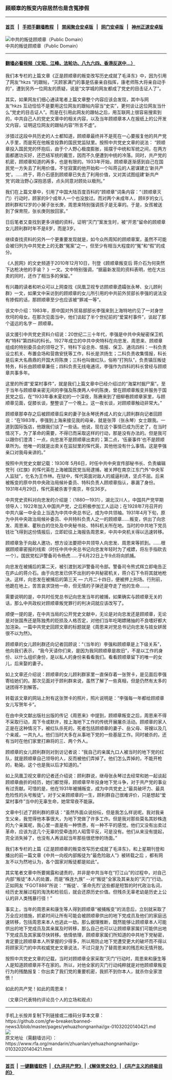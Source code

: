 ### 顾顺章的叛变内容居然也是含冤掺假
------------------------

#### [首页](https://github.com/gfw-breaker/banned-news3/blob/master/README.md) &nbsp;&nbsp;|&nbsp;&nbsp; [手把手翻墙教程](https://github.com/gfw-breaker/guides/wiki) &nbsp;&nbsp;|&nbsp;&nbsp; [禁闻聚合安卓版](https://github.com/gfw-breaker/bn-android) &nbsp;&nbsp;|&nbsp;&nbsp; [网门安卓版](https://github.com/oGate2/oGate) &nbsp;&nbsp;|&nbsp;&nbsp; [神州正道安卓版](https://github.com/SzzdOgate/update) 



<div id="headerimg">
 <img alt="中共的叛徒顾顺章（Public Domain）" src="https://www.rfa.org/mandarin/zhuanlan/yehuazhongnanhai/gx-01032020140421.html/yt0103k.jpg/image" title="中共的叛徒顾顺章（Public Domain）"/>
 <div id="headerimgcontents">
  <div id="headerimgcaption">
   <span>
    中共的叛徒顾顺章（Public Domain）
   </span>
   <!-- zoomattribute -->
  </div>
  <!-- headerimgcaption -->
 </div>
 <!-- headerimagecontents -->
</div>

<hr/>


#### [翻墙必看视频（文昭、江峰、法轮功、八九六四、香港反送中...）](http://167.172.214.107/home.html)

<div id="storytext">
 <div>
  <div class="slot_header">
  </div>
 </div>
 <p>
  我们本专栏的上篇文章《正是顾顺章的叛变改写历史成就了毛泽东》中，因为引用了网友“hkzs ”的跟帖，“灭顾家满门的事是伍豪亲自指挥，康老师陈大将亲自动手的”，遭到另外一位网友的质疑，说是“文学城的网友都成了党史的目击证人了”。
 </p>
 <p>
  其实，如果网友们细心通读笔者上篇文章整个内容应该会发现，其中与网友“hkzs 互动恰恰不是要用这位网友的跟帖内容当“史实”，更何谈让这位网友当什么“党史的目击证人”。而是在引用此网友的跟帖之后，用互联网上很容易搜索到的，中共自己人的党史文章中的相关内容，以及当年顾顺章本人在报纸上的公开发文内容，证明这位网友的跟帖内容“所言不虚”。
 </p>
 <p>
  涉猎过这段中共历史的人士都知道，顾顺章最终并不是死在一心要报复他的共产党人手里，而是死在他叛变投靠的国民党监狱里。按照中共党史文章的说法： “顾顺章投入国民党的怀抱后，由于个人野心极度膨胀，摇摆于中统和军统之间，在两方面都邀功买好，还巴结军统的戴笠，因而不久便遭到中统的冷落。同时，共产党的机密，顾顺章知道的再多，也是有限的。1933年开始，顾顺章逐渐感到自己在国民党一方失去了利用价值，不甘寂寞的他开始和一个叫蒋云的人密谋建立‘新共产党’。……终于，蒋介石感到顾顺章已失去了利用价值，又对其试图组建‘新共产党’的政治野心深抱恶感，点头同意对顾处以极刑。”
 </p>
 <p>
  我们在上篇文章中，引用了中国大陆百度百科的“顾顺章”词条内容：“（顾顺章灭门）行动时，顾家的9个成年人一个也没放过。而对两个未成年人，顾8岁的女儿顾利群和12岁的小舅子张长庚，周恩来特别强调孩子是无辜的。于是，女孩被送到了保育院，张长庚则放回家。”
 </p>
 <p>
  日后笔者又查找到更多详细的资料，证明“灭门”案发生时，被“开恩”留命的顾顺章女儿顾利群时年不是8岁，而是3岁。
 </p>
 <p>
  继续查找资料的另外一个更重要发现就是，如今众所周知的顾顺章案，虽然不可能会被归列为中共党史上的无数“冤案”之一，但至少有相当大程度的“冤”和“假”的成分。
 </p>
 <p>
  《人民网》的文史频道于2010年12月10日，刊登《顾顺章叛变后 蒋介石为何突然下达枪决他的手谕？ 》一文。文中特别强调，“据最新发现的资料表明，他在大出卖的同时，还作了相当多的保留。”
 </p>
 <p>
  有兴趣的读者和听众可以上网查找《凤凰卫视专访顾顺章遗孀张永琴、女儿顾利群》一文，如果文中采访到的顾顺章的女儿所引用的中共前外贸部长李强的说法没有掺假的话，那顾顺章至少也应该被“罪减一等”。
 </p>
 <p>
  该文中介绍：1983年，原中国对外贸易部部长李强来到上海特地约见了一对身世坎坷的母女。在那次见面当中，他们谈起了半个世纪前的“爱棠村事件”，谈起了那个遥远的名字－ 顾顺章。
 </p>
 <p>
  该文援引中共党史资料介绍说：20世纪二三十年代，李强是中共中央秘密保卫机构“特科”第四科的科长。1927年成立的中共中央特科在向忠发、周恩来、顾顺章组成的特别委员会的领导之下，特科下设总务、情报、保卫、通讯四科：一科负责设立机关、布置会场和营救安抚等工作，科长是洪扬生；二科负责收集情报，科长是后来大名鼎鼎的开国大将陈庚；三科也叫做红队，俗称“打狗队”，负责镇压叛徒特务，科长由顾顺章兼任；四科负责无线电通讯，李强作为四科的科长曾经与顾顺章共事多年。
 </p>
 <p>
  这里的所谓“爱棠村事件”，就是我们上篇文章中已经介绍过的“海棠村掘尸案”。至于当年与顾顺章亲密无间的李强及陈庚两人中的陈庚，曾在顾顺章叛变并服务于国民党之后，在“1933年春末夏初的一个深夜，陈赓来到了细柳巷顾顺章家里，与顾顺章见面，促膝长谈，整整谈了一个晚上。这一夜长谈，对顾顺章触动非常大。”
 </p>
 <p>
  顾顺章那幸存之后被顾顺章后来的妻子张永琴抚养成人的女儿顾利群向记者回顾说：“在1983年，李强到上海来接见我的母亲，就是张萍（张永琴）女士跟我。一道到国际饭店，他跟我们谈了一些话。他说，现在这个事情已成为历史了，在当时情况下，为了革命的需要，不得已而采取这样的行动，那是没有办法的。但是我可以跟你们澄清：一点，向忠发不是顾顺章出卖的；第二点，‘伍豪事件’也不是顾顺章所为。他唯一的就是出卖关在监狱里的恽代英，其他他没有什么事情。这是李强亲口对我母亲讲的。”
 </p>
 <p>
  按照中共党史文献记载：1930年 5月6日，时任中共中央宣传部秘书长、负责编辑党刊《红旗》的恽代英在上海被国民党当局逮捕，被关押在南京江东门外“中央军人监狱”，化名为王作林。在狱中，恽代英面对敌人的威逼利诱，坚贞不屈。后来被叛变的原中共中央政治局候补委员、特科负责人顾顺章指认，暴漏了身份。1931年4月29日，恽代英被杀害于南京，年仅36岁。
 </p>
 <p>
  中共党史资料对向忠发的介绍是：（1880—1931），湖北汉川人，中国共产党早期领导人；1922年加入中国共产党，之后积极参加工人运动；在1928年7月召开的中共六届一中全会上当选为中共中央总书记，成为中共领袖。1931年4月下旬，原为中共中央政治局候补委员、中共特科负责人之一的顾顺章……叛变，供出了向忠发、周恩来、瞿秋白的住处及中央秘书处、特科机关所在地。当时的中共地下党员钱壮飞得到这份情报后，立即赶往上海报告周恩来，中共中央机关得以迅速转移。
 </p>
 <p>
  顾顺章急于向敌人邀功，想方设法要把中共领导人向忠发、周恩来等抓到。……根据顾顺章密报的线索（时任中共中央总书记向忠发年轻时为了戒嫖，将左手指砍去一个）。国民党松沪警备司令杨虎……于6月22日上午9点将向抓捕。
 </p>
 <p>
  向忠发在被捕后的第二天，被引渡到淞沪警备司令部。警备司令熊式辉立即电告正在庐山的蒋介石。由于向忠发已供不出别的中共秘密机关，蒋介石下令将其就地枪决。这样，向忠发在被捕后的第三天 ― 六月二十四日，便被押上刑场。行刑前，他跪在地上，苦苦哀求饶他一命，但无情的子弹还是夺走了他的生命……。
 </p>
 <p>
  需要说明的是，中共时任党总书记向忠发当年的被捕，如果确实与顾顺章无关的话，那么中共政权对顾顺章叛党罪行的判决词就应该改写了。
 </p>
 <p>
  顺便一提的是，在中共当局的公开党史文献中，无论是对向忠发还是顾顺章，无论是对张国焘还是陈独秀的贬损及人格否定，对他们当年吃喝嫖赌抽的不良嗜好都大加渲染。一篇中共党史回顾文章的标题就是《周恩来对党总书记向忠发与妓女姘居很不以为然》。
 </p>
 <p>
  顾顺章的女儿顾利群还向记者回顾说：“（当年的）李强和顾顺章是上下级关系”，他向我们表示， “我今天请你们来，是因为我同顾顺章是故旧”，不是以工作的身份、以什么组织身份，是以私人的身份来看看我们。看看顾顺章留下的唯一的女儿，后来娶的妻子。
 </p>
 <p>
  如上文章还介绍说：顾顺章的女儿顾利群家里一直保存着一张贺卡，是见面后李强寄给她们的。那次见面对于顾利群来说，虽然了解了一些真相，但是仍然有太多的谜团得不到解答。
 </p>
 <p>
  转载该文章的网站上附有这张贺卡的照片，照片说明是：“李强每一年都给顾顺章女儿写贺年卡”。
 </p>
 <p>
  在由中央文献出版社出版的传记《周恩来》中提到，顾顺章叛变之后，周恩来不得不采取行动，周下令或默许，按上海地下工作的传统开展屠杀活动。顾顺章的家人正是在这种情况下，被红队杀死的。死者包括顾顺章的妻子、岳父母、哥嫂以及几个亲戚，一共九人。他们当时大多在从事地下党的一些基层工作。同时被杀的，还有当时在他们家里打麻将的三、两个外人。
 </p>
 <p>
  顾顺章的女儿顾利群则对到访记者说：“我自己的亲属九口人被当时的地下党的红队，就是顾顺章自己领导的人，反而被他们弄掉了。他们怎么弄掉的，不能开枪的，勒毙。这个也是我以后才知道的。”
 </p>
 <p>
  如上凤凰卫视文章的记者还介绍说：顾利群说，继母张永琴过去经常和她一起谈起顾顺章曲折的经历，她们都觉得，顾顺章早年投身地下党斗争，对于共产党的事业有过贡献。可惜的是，他在1931年被捕叛变，成为中共党史上“最具破坏力、最具危险性的头号叛徒”。对于父亲顾顺章的一生，顾利群自己很难评价，只是想起“爱棠村事件”当中的无辜生命，她常常夜不能寐。
 </p>
 <p>
  文章中引述了顾利群的原话：“虽然外面众说纷纭，但是我怎么样说呢。我对我亲生父亲，我觉得他本事很大，为地下党做了许多工作。但是我对那些莫名其妙株连的九个亲属呢，我心里一直是有一种愤懑，有一种不平的感觉。他们又没有出卖过革命，应该为这几个无辜的受牵连的人昭雪平反，可是没有。他们从来没有提起，完全消失掉了，也没有人再谈起当年那些很悲惨的场面。”
 </p>
 <p>
  我们本专栏的上篇《正是顾顺章的叛变改写历史成就了毛泽东》，和上星期刊登和播出的前一篇文章《中共一向视内部叛徒为“最危险敌人”》被转载之后 ，都有网友不以为然地认为，各个国家对叛徒都是如此”。
 </p>
 <p>
  其实笔者文章中所要揭露和谴责的，并非是中共当年在“打江山”的过程中，对自己内部“叛徒”本人的处置，而是“株连九族” --对“叛徒”全家及其亲友的“灭门”行动。正如网友 “FGOT888”所说： “‘叛徒’、‘革命先烈’这些都是短暂的时代政治名词，经历史发展过程的淘洗和检验后，就会还原历史价值。但残杀无辜老幼是历史上公认的非人类残暴行径！”
 </p>
 <p>
  事实上，当年的周恩来和康生等人得到顾顺章“被捕叛变”的消息后，立刻就采取了万全应对措施，抓紧时间让所有可能会被顾顺章供出的地下党成员及他们的家庭迅速转移，包括周恩来本人也逃此一劫。那么据理推断，既然能够让顾顺章本人可能供出的地下党成员及其亲属及时转移，那么自己也可以让顾顺章家属们可能供出地下党成员及其家属尽快转移。依情依理，顾顺章家属们所知道的中共地下党秘密，肯定要比顾顺章本人所掌握的少得多，所以用防止地下党遭受更大的破坏而不得以将顾家灭门的中共权威党史文章说法，不过只是为了替周恩来的残忍和无情开脱。
 </p>
 <p>
  按照中共党史文章的记载，当时对顾顺章全家采取“灭门”行动时，周恩来和康生等人是知道顾顺章并不在家的。所以，对他全家的灭门行动纯粹就是对他顾顺章叛变行为的残酷报复：你出卖了我们党的重要机密，我抓不到你本人，就杀你全家泄愤！
 </p>
 <p>
  如此的共产党！如此的周恩来！
 </p>
 <p>
  （文章只代表特约评论员个人的立场和观点）
 </p>
</div>

<hr/>
手机上长按并复制下列链接或二维码分享本文章：<br/>
https://github.com/gfw-breaker/banned-news3/blob/master/pages/yehuazhongnanhai/gx-01032020140421.md <br/>
<a href='https://github.com/gfw-breaker/banned-news3/blob/master/pages/yehuazhongnanhai/gx-01032020140421.md'><img src='https://github.com/gfw-breaker/banned-news3/blob/master/pages/yehuazhongnanhai/gx-01032020140421.md.png'/></a> <br/>
原文地址（需翻墙访问）：https://www.rfa.org/mandarin/zhuanlan/yehuazhongnanhai/gx-01032020140421.html


------------------------
#### [首页](https://github.com/gfw-breaker/banned-news3/blob/master/README.md) &nbsp;|&nbsp; [一键翻墙软件](https://github.com/gfw-breaker/nogfw/blob/master/README.md) &nbsp;| [《九评共产党》](https://github.com/gfw-breaker/9ping.md/blob/master/README.md#九评之一评共产党是什么) | [《解体党文化》](https://github.com/gfw-breaker/jtdwh.md/blob/master/README.md) | [《共产主义的终极目的》](https://github.com/gfw-breaker/gczydzjmd.md/blob/master/README.md)


<img src='http://gfw-breaker.win/banned-news3/pages/yehuazhongnanhai/gx-01032020140421.md' width='0px' height='0px'/>